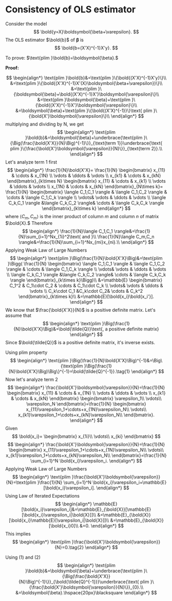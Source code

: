 # Consistency of OLS estimator

Consider the model
$$
\bold{y=X}\boldsymbol{\beta+\varepsilon}.
$$
The OLS estimator $\bold{b}$ of $\boldsymbol{\beta}$ is
$$
\bold{b=(X'X)^{-1}X'y}.
$$

To prove: $\text{plim }\bold{b}=\boldsymbol{\beta}.$

**Proof:**

$$
\begin{align*}
\text{plim }\bold{b}&=\text{plim }\{\bold{(X'X)^{-1}X'y}\}\\
&=\text{plim }\{\bold{(X'X)^{-1}X'(X}\boldsymbol{\beta+\varepsilon})\}\\
&=\text{plim }\{\boldsymbol{\beta}+\bold{(X'X)^{-1}X'}\boldsymbol{\varepsilon}\}\\
&=\text{plim }\boldsymbol{\beta}+\text{plim }\{\bold{(X'X)^{-1}X'}\boldsymbol{\varepsilon}\}\\
&=\boldsymbol{\beta}+\text{plim }\{\bold{(X'X)^{-1}}\}\text{ plim }\{\bold{X'}\boldsymbol{\varepsilon}\}\\
\end{align*}
$$
multiplying and dividing by N, we get
$$
\begin{align*}
\text{plim }\bold{b}&=\boldsymbol{\beta}+\underbrace{\text{plim }\{\Big(\frac{\bold{X'X}}{N}\Big)^{-1}\}}_{\text{term 1}}\underbrace{\text{ plim }\{\frac{\bold{X'}\boldsymbol{\varepsilon}}{N}\}}_{\text{term 2}}.\\
\end{align*}
$$
Let's analyze $\text{term 1}$ first
$$
\begin{align*}
    \frac{1}{N}\bold{X'X}=
    \frac{1}{N}
    \begin{bmatrix}
    x_{11} & \cdots & x_{1N} \\
    \vdots & \ddots & \vdots \\
    x_{k1} & \cdots & x_{kN}
    \end{bmatrix}_{k\times N}
    \begin{bmatrix}
    x_{11} & \cdots & x_{k1} \\
    \vdots & \ddots & \vdots \\
    x_{1N} & \cdots & x_{kN}
    \end{bmatrix}_{N\times k}=
    \frac{1}{N}
    \begin{bmatrix}
    \langle C_1,C_1 \rangle & \langle C_1,C_2 \rangle & \cdots & \langle C_1,C_k \rangle \\
    \vdots& \vdots & \ddots & \vdots \\
    \langle C_k,C_1 \rangle &\langle C_k,C_2 \rangle& \cdots & \langle C_k,C_k \rangle
    \end{bmatrix}_{k\times k}
\end{align*}
$$
where $\langle C_m,C_m \rangle$ is the inner product of column $m$ and column $n$ of matrix $\bold{X}.$ Therefore
$$
\begin{align*}
    \frac{1}{N}\langle C_1,C_1 \rangle&=\frac{1}{N}\sum_{i=1}^Nx_{1i}^2\text{ and }\\
    \frac{1}{N}\langle C_m,C_n \rangle&=\frac{1}{N}\sum_{i=1}^Nx_{mi}x_{ni}.\\
\end{align*}
$$
Applying Weak Law of Large Numbers
$$
\begin{align*}
    \text{plim }\Big(\frac{1}{N}\bold{X'X}\Big)&=\text{plim }\Bigg(
    \frac{1}{N}
    \begin{bmatrix}
    \langle C_1,C_1 \rangle & \langle C_1,C_2 \rangle & \cdots & \langle C_1,C_k \rangle \\
    \vdots& \vdots & \ddots & \vdots \\
    \langle C_k,C_1 \rangle &\langle C_k,C_2 \rangle& \cdots & \langle C_k,C_k \rangle
    \end{bmatrix}_{k\times k}\Bigg)\\
    &=\mathbb{E}
    \begin{bmatrix}
    C_1^2 & C_1\cdot C_2 & \cdots & C_1\cdot C_k \\
    \vdots& \vdots & \ddots & \vdots \\
    C_k\cdot C_1 &C_k\cdot C_2& \cdots & C_k^2
    \end{bmatrix}_{k\times k}\\
    &=\mathbb{E}[\bold{x_i}\bold{x_i'}].
\end{align*}
$$
We know that $\frac{\bold{X'X}}{N}$ is a positive definite matrix. Let's assume that
$$
\begin{align*}
    \text{plim }\Big(\frac{1}{N}\bold{X'X}\Big)&=\bold{\tilde{Q}}\text{, a positive definite matrix}
\end{align*}
$$
Since $\bold{\tilde{Q}}$ is a positive definite matrix, it's inverse exists.

Using plim property
$$
\begin{align*}
    \text{plim }\Big(\frac{1}{N}\bold{X'X}\Big)^{-1}&=\Big\{\text{plim }\Big(\frac{1}{N}\bold{X'X}\Big)\Big\}^{-1}=\bold{\tilde{Q}^{-1}}.\tag{1}
\end{align*}
$$
Now let's analyze $\text{term 2}$
$$
\begin{align*}
    \frac{\bold{X'}\boldsymbol{\varepsilon}}{N}=\frac{1}{N}
    \begin{bmatrix}
    x_{11} & \cdots & x_{1N} \\
    \vdots & \ddots & \vdots \\
    x_{k1} & \cdots & x_{kN}
    \end{bmatrix}
    \begin{bmatrix}
    \varepsilon_1\\
    \vdots\\
    \varepsilon_N
    \end{bmatrix}=\frac{1}{N}
    \begin{bmatrix}
    x_{11}\varepsilon_1+\cdots+x_{1N}\varepsilon_N\\
    \vdots\\
    x_{k1}\varepsilon_1+\cdots+x_{kN}\varepsilon_N\\
    \end{bmatrix}.
\end{align*}
$$
Given
$$
\bold{x_i}=
\begin{bmatrix}
    x_{1i}\\
    \vdots\\
    x_{ki}
\end{bmatrix}
$$
$$
\begin{align*}
    \frac{\bold{X'}\boldsymbol{\varepsilon}}{N}=\frac{1}{N}
    \begin{bmatrix}
    x_{11}\varepsilon_1+\cdots+x_{1N}\varepsilon_N\\
    \vdots\\
    x_{k1}\varepsilon_1+\cdots+x_{kN}\varepsilon_N\\
    \end{bmatrix}=\frac{1}{N}
    \sum_{i=1}^N \bold{x_i}\varepsilon_i.
\end{align*}
$$
Applying Weak Law of Large Numbers
$$
\begin{align*}
    \text{plim }\frac{\bold{X'}\boldsymbol{\varepsilon}}{N}=\text{plim }\frac{1}{N}
    \sum_{i=1}^N \bold{x_i}\varepsilon_i=\mathbb{E}[\bold{x_i}\varepsilon_i].
\end{align*}
$$
Using Law of Iterated Expectations
$$
\begin{align*}
    \mathbb{E}[\bold{x_i}\varepsilon_i]&=\mathbb{E}_{\bold{X}}[\mathbb{E}[\bold{x_i}\varepsilon_i|\bold{X}]]\\
    &=\mathbb{E}_{\bold{X}}[\bold{x_i}\mathbb{E}[\varepsilon_i|\bold{X}]]\\
    &=\mathbb{E}_{\bold{X}}[\bold{x_i}0]\\
    &=0.
\end{align*}
$$
This implies
$$
\begin{align*}
    \text{plim }\frac{\bold{X'}\boldsymbol{\varepsilon}}{N}=0.\tag{2}
\end{align*}
$$

Using $(1)$ and $(2)$
$$
\begin{align*}
\text{plim }\bold{b}&=\boldsymbol{\beta}+\underbrace{\text{plim }\{\Big(\frac{\bold{X'X}}{N}\Big)^{-1}\}}_{\bold{\tilde{Q}^{-1}}}\underbrace{\text{ plim }\{\frac{\bold{X'}\boldsymbol{\varepsilon}}{N}\}}_{0}.\\
&=\boldsymbol{\beta}.\hspace{20px}\blacksquare
\end{align*}
$$